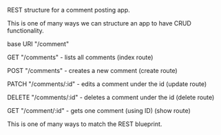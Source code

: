 REST structure for a comment posting app.

This is one of many ways we can structure an app to have CRUD functionality.

base URI "/comment"

GET "/comments" - lists all comments (index route)

POST "/comments" - creates a new comment (create route)

PATCH "/comments/:id" - edits a comment under the id (update route)

DELETE "/comments/:id" - deletes a comment under the id (delete route)

GET "/comment/:id" - gets one comment (using ID) (show route)

This is one of many ways to match the REST blueprint.